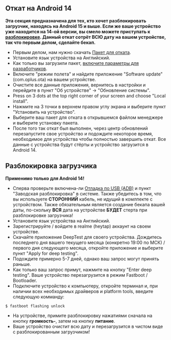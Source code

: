 ## Откат на Android 14
**Эта секция предназначена для тех, кто хочет разблокировать загрузчик, находясь на Android 15 и выше. Если же ваше устройство уже находится на 14-ой версии, вы смело можете приступать к [разблокировке](https://github.com/InternalHellhound/realme-bale-linwin-project/edit/main/Guides/English/Miscellaneous/Unlock_BL.md#oem-unlock). Данный откат сотрёт ВСЮ дату на вашем устройстве, так что первым делом, сделайте бекап.**
* Первым делом, нам нужно скачать [Пакет для отката](https://rbp01.realme.net/GT_Neo6/RMX3852_11_A_OTA_0240_all_25cztf_10010111.zip).
* Установите язык устройства на Английский.
* Как только вы загрузили пакет, [включите параметры для разработчиков](https://developer.android.com/studio/debug/dev-options#enable).
* Включите "режим полета" и найдите приложение "Software update" (com.oplus.ota) на вашем устройстве.
* Очистите все данные приложения, вернитесь в настройки и перейдите в пункт "Об устройстве" -> "Обновление системы".
* Press on 3 dots at the top right corner of your screen and choose "Local install".
* Нажмите на 3 точки в верхнем правом углу экрана и выберите пункт "Установить на устройство".
* Выберите ваш пакет для отката в открывшемся файлом менеджере и выберите установку пакета.
* После того так откат был выполнен, через центр обновлений перезапустите свое устройство и подождите некоторое время, необходимое для устройства чтобы полностью завершить откат. Все данные с устройства будут стёрты и устройство загрузится в Android 14.

## Разблокировка загрузчика 
**Применимо только для Android 14!**
* Сперва проверьте включена-ли [Отладка по USB (ADB)](https://developer.android.com/studio/debug/dev-options#enable) и пункт "Заводская разблокировка" в системе. Также убедитесь в том, что вы используете **СТОРОННИЙ** кабель, не идущий в комлпекте с устройством. Также обязательным является создание бекапа вашей даты, по-скольку **ВСЯ** дата на устройстве **БУДЕТ** стерта при разблокировке загрузчика!
* Установите язык устройства на Английский.
* Зарегистрируйте / войдите в realme (heytap) аккаунт на своем устройстве.
* Скачайте приложение DeepTest для своего устройства. Дождитесь последнего дня вашего текущего месяца (конкретно 19:00 по МСК) / первого дня следующего месяца, откройте приложение и выберите пункт "Apply for deep testing".
* Подождите примерно 5-7 дней, однако ваш запрос могут принять раньше.
* Как только ваш запрос примут, нажмите на кнопку "Enter deep testing". Ваше устройство перезагрузится в режим Fastboot / Bootloader.
* Подключите устройство к компьютеру, откройте терминал и, при наличии всех необходимых драйверов и platform tools, введите следующую комманду:
```
$ fastboot flashing unlock
```
* На устройстве, примите разблокировку нажатиями сначала на кнопку **громкость-**, затем на кнопку **питание**.
* Ваше устройство очистит всю дату и перезагрузится в чистом виде с разблокированным загрузчиком!
